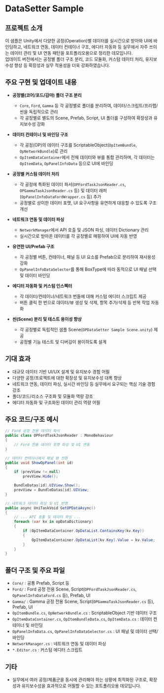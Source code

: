 # DataSetter Sample

## 프로젝트 소개
이 샘플은 Unity에서 다양한 공정(Operation)별 데이터를 실시간으로 받아와 UI에 바인딩하고, 네트워크 연동, 데이터 컨테이너 구조, 에디터 자동화 등 실무에서 자주 쓰이는 데이터 관리 및 UI 연동 패턴을 포트폴리오용으로 정리한 데모입니다.  
업데이트 버전에서는 공정별 폴더 구조 분리, 코드 모듈화, 커스텀 데이터 처리, 유지보수성 향상 등 확장성과 실무 적용성을 더욱 강화하였습니다.

## 주요 구현 및 업데이트 내용

- **공정별(코어/포드/감마) 폴더 구조 분리**
  - `Core`, `Ford`, `Gamma` 등 각 공정별로 폴더를 분리하여, 데이터/스크립트/프리팹/씬을 독립적으로 관리
  - 각 공정별로 별도의 Scene, Prefab, Script, UI 폴더를 구성하여 확장성과 유지보수성 강화

- **데이터 컨테이너 및 바인딩 구조**
  - 각 공정(OP)의 데이터 구조를 ScriptableObject(`OpItemBundle`, `OpNetworkBundle`)로 관리
  - `OpItemDataContainer`에서 전체 데이터와 뷰를 통합 관리하며, 각 데이터는 `OpItemData`, `OpPanelInfoData` 등으로 UI에 바인딩

- **공정별 커스텀 데이터 처리**
  - 각 공정에 특화된 데이터 파서(`OPFordTaskJsonReader.cs`, `OPGammaTaskJsonReader.cs` 등) 및 데이터 래퍼(`OpPanelInfoDataFordWrapper.cs` 등) 추가
  - 공정별로 상이한 데이터 포맷, UI 요구사항을 유연하게 대응할 수 있도록 구조 개선

- **네트워크 연동 및 데이터 파싱**
  - `NetworkManager`에서 API 호출 및 JSON 파싱, 데이터 Dictionary 관리
  - 실시간으로 받아온 데이터를 각 공정별로 매핑하여 UI에 자동 반영

- **유연한 UI/Prefab 구조**
  - 각 공정별 버튼, 컨테이너, 패널 등 UI 요소를 Prefab으로 분리하여 재사용성 강화
  - `OpPanelInfoDataSelector`를 통해 BoxType에 따라 동적으로 UI 패널 선택 및 데이터 바인딩

- **에디터 자동화 및 커스텀 인스펙터**
  - 각 데이터/컨테이너/네트워크 번들에 대해 커스텀 에디터 스크립트 제공
  - 버튼 클릭 한 번으로 데이터/뷰 생성 및 삭제, 항목 추가/삭제 등 반복 작업 자동화

- **씬(Scene) 분리 및 테스트 용이성 향상**
  - 각 공정별로 독립적인 샘플 Scene(`OPDataSetter Sample Scene.unity`) 제공
  - 공정별 기능 테스트 및 디버깅이 용이하도록 설계

## 기대 효과

- 대규모 데이터 기반 UI/UX 설계 및 유지보수 경험 어필
- 다양한 공정/프로젝트에 대한 확장성 및 유지보수성 대폭 향상
- 네트워크 연동, 데이터 파싱, 실시간 바인딩 등 실무에서 요구되는 핵심 기술 경험 강조
- 폴더/코드/리소스 구조화 및 모듈화 역량 강조
- 에디터 자동화 및 구조화된 데이터 관리 역량 어필

## 주요 코드/구조 예시

```csharp
// Ford 공정 전용 데이터 파서
public class OPFordTaskJsonReader : MonoBehaviour
{
    // Ford 전용 데이터 포맷 파싱 및 UI 연동
}

// 데이터 컨테이너에서 패널 뷰 전환
public void ShowOpPanel(int id)
{
    if (prevView != null)
        prevView.Hide();

    BundleDatas[id].UIView.Show();
    prevView = BundleDatas[id].UIView;
}

// 네트워크 데이터 파싱 및 UI 반영
public async UniTaskVoid GetOPDataAsync()
{
    // ... API 호출 및 데이터 파싱 ...
    foreach (var kv in opDataDictionary)
    {
        if (OpItemDataContainer.OpDataList.ContainsKey(kv.Key))
        {
            OpItemDataContainer.OpDataList[kv.Key].Value = kv.Value;
        }
    }
}
```

## 폴더 구조 및 주요 파일

- `Core/` : 공통 Prefab, Script 등
- `Ford/` : Ford 공정 전용 Scene, Script(`OPFordTaskJsonReader.cs`, `OpPanelInfoDataFord.cs` 등), Prefab, UI
- `Gamma/` : Gamma 공정 전용 Scene, Script(`OPGammaTaskJsonReader.cs` 등), Prefab, UI
- `OpItemBundle.cs`, `OpNetworkBundle.cs` : ScriptableObject 기반 데이터 구조
- `OpItemDataContainer.cs`, `OpItemBundleData.cs`, `OpItemData.cs` : 데이터 컨테이너 및 바인딩
- `OpPanelInfoData.cs`, `OpPanelInfoDataSelector.cs` : UI 패널 및 데이터 선택/바인딩
- `NetworkManager.cs` : 네트워크 연동 및 데이터 파싱
- `*.Editor.cs` : 커스텀 에디터 스크립트

## 기타

- 실무에서 여러 공정/제품군을 동시에 관리해야 하는 상황에 최적화된 구조로, 확장성과 유지보수성을 효과적으로 어필할 수 있는 포트폴리오용 데모입니다.